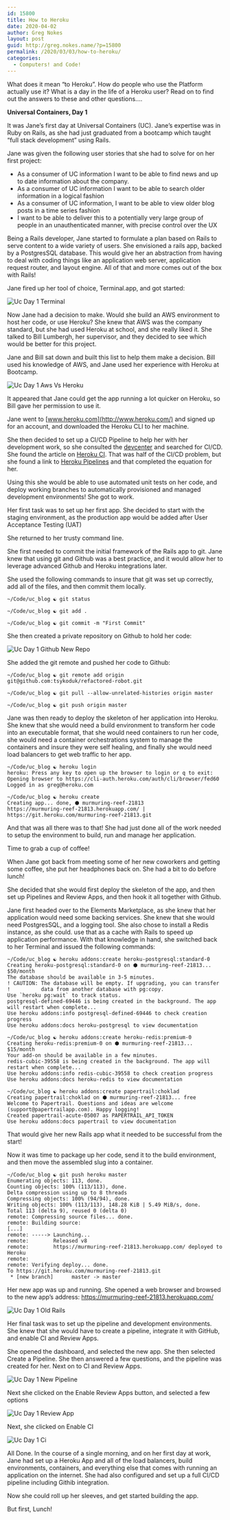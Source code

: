 ```yaml
---
id: 15800
title: How to Heroku
date: 2020-04-02
author: Greg Nokes
layout: post
guid: http://greg.nokes.name/?p=15800
permalink: /2020/03/03/how-to-heroku/
categories:
  - Computers! and Code!
---
```

What does it mean “to Heroku”. How do people who use the Platform actually use it? What is a day in the life of a Heroku user? Read on to find out the answers to these and other questions....

**Universal Containers, Day 1**

It was Jane’s first day at Universal Containers (UC). Jane’s expertise was in Ruby on Rails, as she had just graduated from a bootcamp which taught “full stack development” using Rails.

Jane was given the following user stories that she had to solve for on her first project:

* As a consumer of UC information I want to be able to find news and up to date information about the company.
* As a consumer of UC information I want to be able to search older information in a logical fashion
* As a consumer of UC information, I want to be able to view older blog posts in a time series fashion
* I want to be able to deliver this to a potentially very large group of people in an unauthenticated manner, with precise control over the UX

Being a Rails developer, Jane started to formulate a plan based on Rails to serve content to a wide variety of users. She envisioned a rails app, backed by a PostgresSQL database. This would give her an abstraction from having to deal with coding things like an application web server, application request router, and layout engine. All of that and more comes out of the box with Rails!

Jane fired up her tool of choice, Terminal.app, and got started:

![Uc Day 1 Terminal](/wp-content/uploads/2019/04/uc-day-1-terminal.png)

Now Jane had a decision to make. Would she build an AWS environment to host her code, or use Heroku? She knew that AWS was the company standard, but she had used Heroku at school, and she really liked it. She talked to Bill Lumbergh, her supervisor, and they decided to see which would be better for this project.

Jane and Bill sat down and built this list to help them make a decision. Bill used his knowledge of AWS, and Jane used her experience with Heroku at Bootcamp.

![Uc Day 1 Aws Vs Heroku](/wp-content/uploads/2019/04/uc-day-1-aws-vs-heroku.png)

It appeared that Jane could get the app running a lot quicker on Heroku, so Bill gave her permission to use it.

Jane went to [www.heroku.com](http://www.heroku.com/) and signed up for an account, and downloaded the Heroku CLI to her machine.

She then decided to set up a CI/CD Pipeline to help her with her development work, so she consulted the [devcenter](http://devcenter.heroku.com/) and searched for CI/CD. She found the article on [Heroku CI](https://devcenter.heroku.com/articles/heroku-ci). That was half of the CI/CD problem, but she found a link to [Heroku Pipelines](https://devcenter.heroku.com/articles/pipelines) and that completed the equation for her. 

Using this she would be able to use automated unit tests on her code, and deploy working branches to automatically provisioned and managed development environments! She got to work.

Her first task was to set up her first app. She decided to start with the staging environment, as the production app would be added after User Acceptance Testing (UAT)

She returned to her trusty command line.

She first needed to commit the initial framework of the Rails app to git. Jane knew that using git and Github was a best practice, and it would allow her to leverage advanced Github and Heroku integrations later.

She used the following commands to insure that git was set up correctly, add all of the files, and then commit them locally.

```
~/Code/uc_blog ☯ git status

~/Code/uc_blog ☯ git add .

~/Code/uc_blog ☯ git commit -m "First Commit"
```

She then created a private repository on Github to hold her code:

![Uc Day 1 Github New Repo](/wp-content/uploads/2019/04/uc-day-1-github-new-repo.png)

She added the git remote and pushed her code to Github:

```
~/Code/uc_blog ☯ git remote add origin git@github.com:tsykoduk/refactored-robot.git

~/Code/uc_blog ☯ git pull --allow-unrelated-histories origin master

~/Code/uc_blog ☯ git push origin master
```

Jane was then ready to deploy the skeleton of her application into Heroku. She knew that she would need a build environment to transform her code into an executable format, that she would need containers to run her code, she would need a container orchestrations system to manage the containers and insure they were self healing, and finally she would need load balancers to get web traffic to her app.

```
~/Code/uc_blog ☯ heroku login
heroku: Press any key to open up the browser to login or q to exit: 
Opening browser to https://cli-auth.heroku.com/auth/cli/browser/fed60
Logged in as greg@heroku.com

~/Code/uc_blog ☯ heroku create
Creating app... done, ⬢ murmuring-reef-21813
https://murmuring-reef-21813.herokuapp.com/ | https://git.heroku.com/murmuring-reef-21813.git
```

And that was all there was to that! She had just done all of the work needed to setup the environment to build, run and manage her application. 

Time to grab a cup of coffee!

When Jane got back from meeting some of her new coworkers and getting some coffee, she put her headphones back on. She had a bit to do before lunch!

She decided that she would first deploy the skeleton of the app, and then set up Pipelines and Review Apps, and then hook it all together with Github.

Jane first headed over to the Elements Marketplace, as she knew that her application would need some backing services. She knew that she would need PostgresSQL, and a logging tool. She also chose to install a Redis instance, as she could. use that as a cache with Rails to speed up application performance. With that knowledge in hand, she switched back to her Terminal and issued the following commands:

```
~/Code/uc_blog ☯ heroku addons:create heroku-postgresql:standard-0
Creating heroku-postgresql:standard-0 on ⬢ murmuring-reef-21813... $50/month
The database should be available in 3-5 minutes.
! CAUTION: The database will be empty. If upgrading, you can transfer
!          data from another database with pg:copy.
Use `heroku pg:wait` to track status.
postgresql-defined-69446 is being created in the background. The app will restart when complete...
Use heroku addons:info postgresql-defined-69446 to check creation progress
Use heroku addons:docs heroku-postgresql to view documentation

~/Code/uc_blog ☯ heroku addons:create heroku-redis:premium-0 
Creating heroku-redis:premium-0 on ⬢ murmuring-reef-21813... $15/month
Your add-on should be available in a few minutes.
redis-cubic-39558 is being created in the background. The app will restart when complete...
Use heroku addons:info redis-cubic-39558 to check creation progress
Use heroku addons:docs heroku-redis to view documentation
```

```
~/Code/uc_blog ☯ heroku addons:create papertrail:choklad
Creating papertrail:choklad on ⬢ murmuring-reef-21813... free
Welcome to Papertrail. Questions and ideas are welcome (support@papertrailapp.com). Happy logging!
Created papertrail-acute-05007 as PAPERTRAIL_API_TOKEN
Use heroku addons:docs papertrail to view documentation
```
That would give her new Rails app what it needed to be successful from the start!

Now it was time to package up her code, send it to the build environment, and then move the assembled slug into a container.

```
~/Code/uc_blog ☯ git push heroku master
Enumerating objects: 113, done.
Counting objects: 100% (113/113), done.
Delta compression using up to 8 threads
Compressing objects: 100% (94/94), done.
Writing objects: 100% (113/113), 148.28 KiB | 5.49 MiB/s, done.
Total 113 (delta 9), reused 0 (delta 0)
remote: Compressing source files... done.
remote: Building source:
[...]
remote: -----> Launching...
remote:        Released v8
remote:        https://murmuring-reef-21813.herokuapp.com/ deployed to Heroku
remote: 
remote: Verifying deploy... done.
To https://git.heroku.com/murmuring-reef-21813.git
 * [new branch]      master -> master
```

Her new app was up and running. She opened a web browser and browsed to the new app’s address: https://murmuring-reef-21813.herokuapp.com/

![Uc Day 1 Old Rails](/wp-content/uploads/2019/04/uc-day-1-old-rails.png)

Her final task was to set up the pipeline and development environments. She knew that she would have to create a pipeline, integrate it with GitHub, and enable CI and Review Apps.

She opened the dashboard, and selected the new app. She then selected Create a Pipeline. She then answered a few questions, and the pipeline was created for her. Next on to CI and Review Apps.

![Uc Day 1 New Pipeline](/wp-content/uploads/2019/04/uc-day-1-new-pipeline.png)

Next she clicked on the Enable Review Apps button, and selected a few options

![Uc Day 1 Review App](/wp-content/uploads/2019/04/uc-day-1-review-app.png)

Next, she clicked on Enable CI

![Uc Day 1 Ci](/wp-content/uploads/2019/04/uc-day-1-ci.png)

All Done. In the course of a single morning, and on her first day at work, Jane had set up a Heroku App and all of the load balancers, build environments, containers, and everything else that comes with running an application on the internet. She had also configured and set up a full CI/CD pipeline including Githib integration.

Now she could roll up her sleeves, and get started building the app. 

But first, Lunch!
